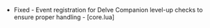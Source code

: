 - Fixed - Event registration for Delve Companion level-up checks to ensure proper handling - [core.lua]